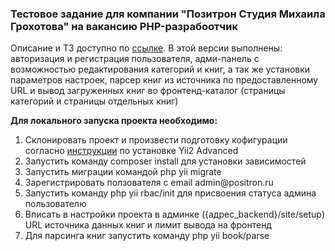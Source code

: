 <h3>Тестовое задание для компании "Позитрон Студия Михаила Грохотова" на вакансию PHP-разрабоотчик</h3>

<p>Описание и ТЗ доступно по <a href="https://gitlab.com/prog-positron/test-app-vacancy">ссылке</a>. В этой версии выполнены: авторизация и регистрация пользователя, адми-панель с возможностью редактирования категорий и книг, а так же установки параметров настроек, парсер книг из источника по предоставленному URL и вывод загруженных книг во фронтенд-каталог (страницы категорий и страницы отдельных книг)</p>

<strong>Для локального запуска проекта необходимо:</strong>
<ol>
  <li>Склонировать проект и произвести подготовку кофигурации согласно <a href="https://www.yiiframework.com/extension/yiisoft/yii2-app-advanced/doc/guide/2.0/en/start-installation">инструкции</a> по установке Yii2 Advanced</li>
  <li>Запустить команду composer install для установки зависимостей</li>
  <li>Запустить миграции командой php yii migrate</li>
  <li>Зарегистрировать ползователя с email admin@positron.ru</li>
  <li>Запустить команду php yii rbac/init для присвоения статуса админа пользователю</li>
  <li>Вписать в настройки проекта в админке ({адрес_backend}/site/setup) URL источника данных книг и лимит вывода на фронтенд</li>
  <li>Для парсинга книг запустить команду php yii book/parse</li>
</ol>

